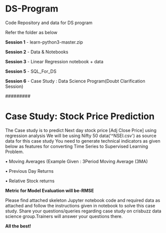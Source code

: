 # DS-Program
Code Repository and data for DS program

Refer the folder as below

**Session 1** - learn-python3-master.zip

**Session 2** - Data & Notebooks

**Session 3** - Linear Regression notebook + data

**Session 5** - SQL_For_DS

**Session 6** - Case Study : Data Science Program(Doubt Clarification Session)

#########

# Case Study: Stock Price Prediction
The Case study is to predict Next day stock price [Adj Close Price] using regression analysis
We will be using Nifty 50 data('^NSEI.csv') as source data for this case study
You need to generate technical indicators as given below as features for converting Time Series to Supervised Learning Problem.

•	Moving Averages (Example Given : 3Period Moving Average (3MA)

•	Previous Day Returns

•	Relative Stock returns

**Metric for Model Evaluation will be-RMSE**

Please  find attached skeleton Jupyter notebook code and required data as attached and follow the instructions given in notebook to solve this case study. Share your questions/queries regarding case study on crisbuzz data science group.Trainers will answer your questions there.


**All the best!**

